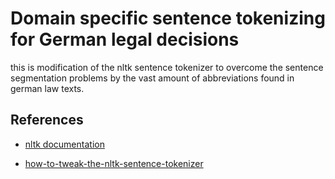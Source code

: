 # Domain specific sentence tokenizing for German legal decisions

this is modification of the nltk sentence tokenizer to overcome the 
sentence segmentation problems by the vast amount of abbreviations
found in german law texts.



## References

* [nltk documentation](http://www.nltk.org/_modules/nltk/tokenize/punkt.html)

* [how-to-tweak-the-nltk-sentence-tokenizer](http://stackoverflow.com/questions/14095971/how-to-tweak-the-nltk-sentence-tokenizer)


